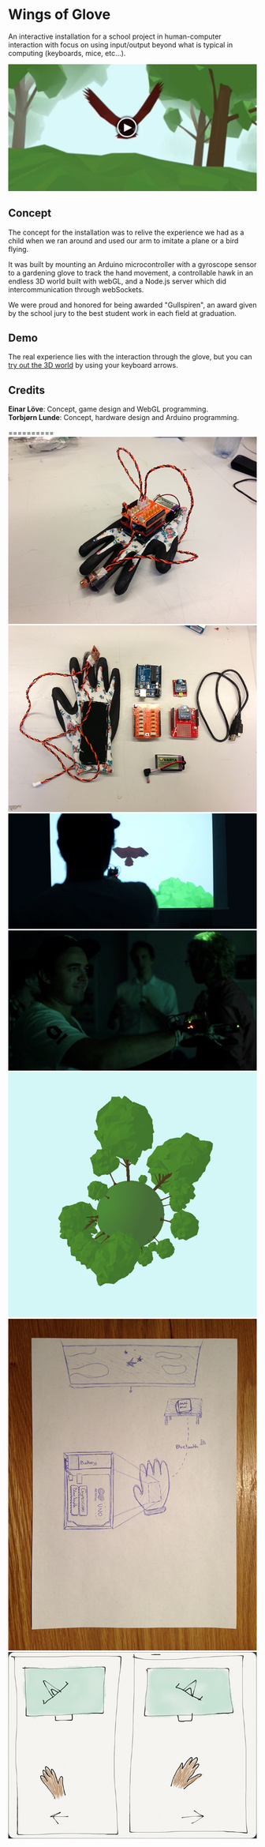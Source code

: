 

# Wings of Glove
An interactive installation for a school project in human-computer interaction with focus on using input/output beyond what is typical in computing (keyboards, mice, etc…).

[![IMAGE ALT TEXT HERE](http://github.com/einarlove/wings-of-glove/raw/master/readme-files/link-to-video.jpg?raw=true)](http://github.com/einarlove/wings-of-glove/raw/master/readme-files/wings-of-glove-demo.mov?raw=true)

## Concept
The concept for the installation was to relive the experience we had as a child when we ran around and used our arm to imitate a plane or a bird flying.

It was built by mounting an Arduino microcontroller with a gyroscope sensor to a gardening glove to track the hand movement, a controllable hawk in an endless 3D world built with webGL, and a Node.js server which did intercommunication through webSockets.

We were proud and honored for being awarded "Gullspiren", an award given by the school jury to the best student work in each field at graduation.

## Demo
The real experience lies with the interaction through the glove, but you can [try out the 3D world](http://htmlpreview.github.io/einarlove/wings-of-glove/blob/master/The-3D-world/index.html) by using your keyboard arrows.

## Credits
**Einar Löve**: Concept, game design and WebGL programming.  
**Torbjørn Lunde**: Concept, hardware design and Arduino programming.

==========
![Image of the gardening glove](http://github.com/einarlove/wings-of-glove/raw/master/readme-files/glove.jpg?raw=true)
![Overview of the Arduino parts](http://github.com/einarlove/wings-of-glove/raw/master/readme-files/arduino-parts.jpg?raw=true)
![View from the behind of the installation](http://github.com/einarlove/wings-of-glove/raw/master/readme-files/from-behind.jpg?raw=true)
![View from the side of the installation](http://github.com/einarlove/wings-of-glove/raw/master/readme-files/from-sideline.jpg?raw=true)
![A view from the 3D world](http://github.com/einarlove/wings-of-glove/raw/master/readme-files/planet-with-trees.jpg?raw=true)
![Sketch from concept development](http://github.com/einarlove/wings-of-glove/raw/master/readme-files/sketch.jpg?raw=true)
![Storyboard from concept development](http://github.com/einarlove/wings-of-glove/raw/master/readme-files/storyboard.jpg?raw=true)




